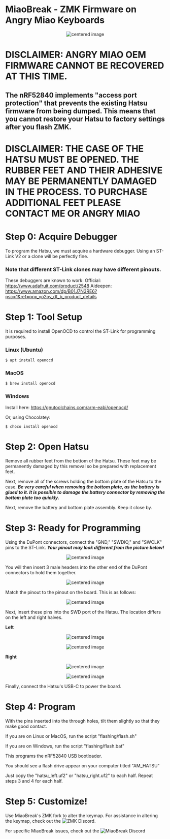 # MiaoBreak - ZMK Firmware on Angry Miao Keyboards
<p align="center">
  <img src="img/miaobreak.jpg" alt="centered image" />
</p>

# DISCLAIMER: ANGRY MIAO OEM FIRMWARE CANNOT BE RECOVERED AT THIS TIME.
## The nRF52840 implements "access port protection" that prevents the existing Hatsu firmware from being dumped. This means that you cannot restore your Hatsu to factory settings after you flash ZMK.
# DISCLAIMER: THE CASE OF THE HATSU MUST BE OPENED. THE RUBBER FEET AND THEIR ADHESIVE MAY BE PERMANENTLY DAMAGED IN THE PROCESS. TO PURCHASE ADDITIONAL FEET PLEASE CONTACT ME OR ANGRY MIAO

# Step 0: Acquire Debugger
To program the Hatsu, we must acquire a hardware debugger. Using an ST-Link V2 or a clone will be perfectly fine. 
### Note that different ST-Link clones may have different pinouts.
These debuggers are known to work:
Official:
https://www.adafruit.com/product/2548
Aideepen:
https://www.amazon.com/dp/B01J7N3RE6?psc=1&ref=ppx_yo2ov_dt_b_product_details

# Step 1: Tool Setup

It is required to install OpenOCD to control the ST-Link for programming purposes.

### Linux (Ubuntu)
```
$ apt install openocd
```
### MacOS
```
$ brew install openocd
```

### Windows
Install here: https://gnutoolchains.com/arm-eabi/openocd/

Or, using Chocolatey:
```
$ choco install openocd
```

# Step 2: Open Hatsu
Remove all rubber feet from the bottom of the Hatsu. These feet may be permanently damaged by this removal so be prepared with replacement feet.

Next, remove all of the screws holding the bottom plate of the Hatsu to the case. ***Be very careful when removing the bottom plate, as the battery is glued to it. It is possible to damage the battery connector by removing the bottom plate too quickly.***

Next, remove the battery and bottom plate assembly. Keep it close by.

# Step 3: Ready for Programming

Using the DuPont connectors, connect the "GND," "SWDIO," and "SWCLK" pins to the ST-Link. ***Your pinout may look different from the picture below!***

<p align="center">
  <img src="img/st_link.png" alt="centered image" />
</p>

You will then insert 3 male headers into the other end of the DuPont connectors to hold them together.

<p align="center">
  <img src="img/dupont_headers.png" alt="centered image" />
</p>

Match the pinout to the pinout on the board. This is as follows:

<p align="center">
  <img src="img/pinout.png" alt="centered image" />
</p>

Next, insert these pins into the SWD port of the Hatsu. The location differs on the left and right halves.

**Left**

<p align="center">
  <img src="img/left_side_pinout.png" alt="centered image" />
</p>

<p align="center">
  <img src="img/left_side_plugged.png" alt="centered image" />
</p>

**Right**

<p align="center">
  <img src="img/right_side_pinout.png" alt="centered image" />
</p>

<p align="center">
  <img src="img/right_side_plugged.png" alt="centered image" />
</p>

Finally, connect the Hatsu's USB-C to power the board.

# Step 4: Program

With the pins inserted into the through holes, tilt them slightly so that they make good contact.

If you are on Linux or MacOS, run the script "flashing/flash.sh"

If you are on Windows, run the script "flashing/flash.bat"

This programs the nRF52840 USB bootloader. 

You should see a flash drive appear on your computer titled "AM_HATSU"

Just copy the "hatsu_left.uf2" or "hatsu_right.uf2" to each half. Repeat steps 3 and 4 for each half.

# Step 5: Customize!

Use MiaoBreak's ZMK fork to alter the keymap. For assistance in altering the keymap, check out the ![ZMK Discord](https://discord.com/invite/sycytVQ).

For specific MiaoBreak issues, check out the ![MiaoBreak Discord](https://discord.gg/8EWv9B9e5V)
